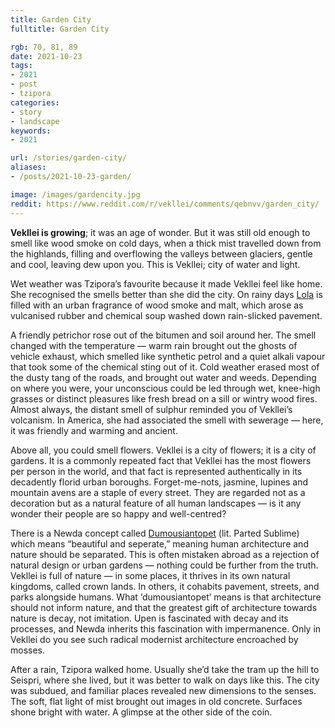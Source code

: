 ```yaml
---
title: Garden City
fulltitle: Garden City

rgb: 70, 81, 89
date: 2021-10-23
tags:
- 2021
- post
- tzipora
categories:
- story
- landscape
keywords:
- 2021

url: /stories/garden-city/
aliases:
- /posts/2021-10-23-garden/

image: /images/gardencity.jpg
reddit: https://www.reddit.com/r/vekllei/comments/qebnvv/garden_city/
---
```


**Vekllei is growing**; it was an age of wonder. But it was still old enough to smell like wood smoke on cold days, when a thick mist travelled down from the highlands, filling and overflowing the valleys between glaciers, gentle and cool, leaving dew upon you. This is Vekllei; city of water and light.

Wet weather was Tzipora’s favourite because it made Vekllei feel like home. She recognised the smells better than she did the city. On rainy days [Lola](/utopia/landscape/boroughs/lola/) is filled with an urban fragrance of wood smoke and malt, which arose as vulcanised rubber and chemical soup washed down rain-slicked pavement.

A friendly petrichor rose out of the bitumen and soil around her. The smell changed with the temperature — warm rain brought out the ghosts of vehicle exhaust, which smelled like synthetic petrol and a quiet alkali vapour that took some of the chemical sting out of it. Cold weather erased most of the dusty tang of the roads, and brought out water and weeds. Depending on where you were, your unconscious could be led through wet, knee-high grasses or distinct pleasures like fresh bread on a sill or wintry wood fires. Almost always, the distant smell of sulphur reminded you of Vekllei’s volcanism. In America, she had associated the smell with sewerage — here, it was friendly and warming and ancient.

Above all, you could smell flowers. Vekllei is a city of flowers; it is a city of gardens. It is a commonly repeated fact that Vekllei has the most flowers per person in the world, and that fact is represented authentically in its decadently florid urban boroughs. Forget-me-nots, jasmine, lupines and mountain avens are a staple of every street. They are regarded not as a decoration but as a natural feature of all human landscapes — is it any wonder their people are so happy and well-centred?

There is a Newda concept called [Dumousiantopet](/posts/2020-12-05-gods/) (lit. Parted Sublime) which means “beautiful and seperate,” meaning human architecture and nature should be separated. This is often mistaken abroad as a rejection of natural design or urban gardens — nothing could be further from the truth. Vekllei is full of nature — in some places, it thrives in its own natural kingdoms, called crown lands. In others, it cohabits pavement, streets, and parks alongside humans. What ‘dumousiantopet’ means is that architecture should not inform nature, and that the greatest gift of architecture towards nature is decay, not imitation. Upen is fascinated with decay and its processes, and Newda inherits this fascination with impermanence. Only in Vekllei do you see such radical modernist architecture encroached by mosses.

After a rain, Tzipora walked home. Usually she’d take the tram up the hill to Seispri, where she lived, but it was better to walk on days like this. The city was subdued, and familiar places revealed new dimensions to the senses. The soft, flat light of mist brought out images in old concrete. Surfaces shone bright with water. A glimpse at the other side of the coin.
